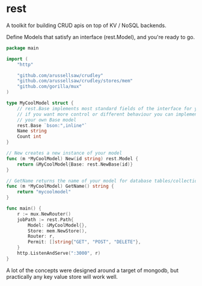 # rest

A toolkit for building CRUD apis on top of KV / NoSQL backends.

Define Models that satisfy an interface (rest.Model), and you're ready to go.

```go
package main

import (
	"http"

	"github.com/arussellsaw/crudley"
	"github.com/arussellsaw/crudley/stores/mem"
	"github.com/gorilla/mux"
)

type MyCoolModel struct {
	// rest.Base implements most standard fields of the interface for you
	// if you want more control or different behaviour you can implement
	// your own Base model
	rest.Base `bson:",inline"`
	Name string
	Count int
}

// New creates a new instance of your model
func (m *MyCoolModel) New(id string) rest.Model {
	return &MyCoolModel{Base: rest.NewBase(id)}
}

// GetName returns the name of your model for database tables/collections
func (m *MyCoolModel) GetName() string {
	return "mycoolmodel"
}

func main() {
	r := mux.NewRouter()
	jobPath := rest.Path{
		Model: &MyCoolModel{},
		Store: mem.NewStore(),
		Router: r,
		Permit: []string{"GET", "POST", "DELETE"},
	}
	http.ListenAndServe(":3000", r)
}

```

A lot of the concepts were designed around a target of mongodb, but practically any key value store will work well.

